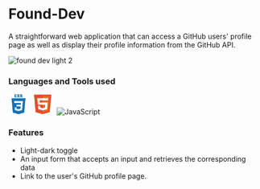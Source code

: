 # Found-Dev
A straightforward web application that can access  a GitHub users' profile page as well as display their profile information from the GitHub API.

![found dev light 2](https://user-images.githubusercontent.com/93996532/175357093-26e13c32-ba6f-4f7f-90f7-30e2199936f2.png)

### Languages and Tools used
  <img src="https://github.com/devicons/devicon/blob/master/icons/css3/css3-plain-wordmark.svg"  title="CSS3" alt="CSS" width="40" height="40"/>&nbsp;
  <img src="https://github.com/devicons/devicon/blob/master/icons/html5/html5-original.svg" title="HTML5" alt="HTML" width="40" height="40"/>&nbsp;
  ![JavaScript](https://img.shields.io/badge/javascript-%23323330.svg?style=for-the-badge&logo=javascript&logoColor=%23F7DF1E)
  
  ### Features
  - Light-dark toggle 
  - An input form that accepts an input and retrieves the corresponding data
  - Link to the user's GitHub profile page.
